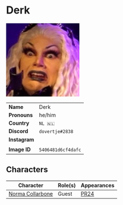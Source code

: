 # Derk

<img src="https://raw.githubusercontent.com/jesskelsall/astarus-images/main/players/5406481d6cf4dafc.png" height="200" />

|||
| --- | --- |
| **Name** | Derk | player.3
| **Pronouns** | he/him |
| **Country** | `NL 🇳🇱` |
| **Discord** | `dovertje#2838` |
| **Instagram** | |
||
| **Image ID** | `5406481d6cf4dafc` |

## Characters

| Character | Role(s) | Appearances |
| --- | --- | --- |
| [Norma Collarbone](../characters/norma-collarbone.md) | Guest | [PR24](../sessions/PR24.md) |
